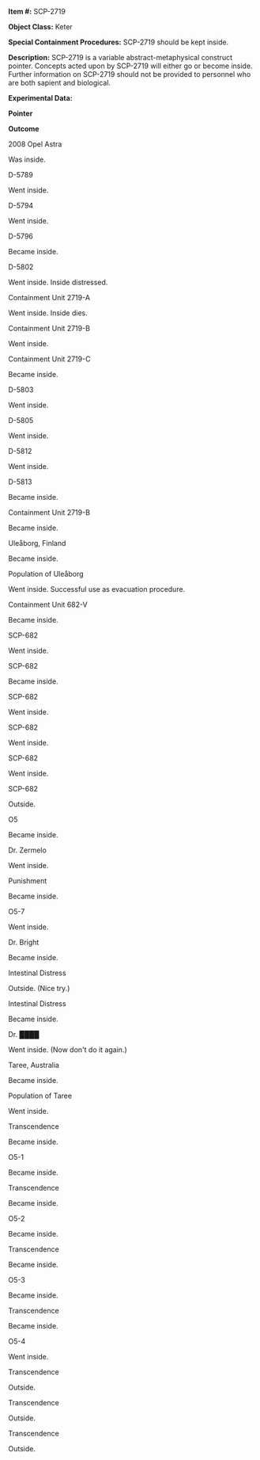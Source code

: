 **Item #:** SCP-2719

**Object Class:** Keter

**Special Containment Procedures:** SCP-2719 should be kept inside.

**Description:** SCP-2719 is a variable abstract-metaphysical construct pointer. Concepts acted upon by SCP-2719 will either go or become inside. Further information on SCP-2719 should not be provided to personnel who are both sapient and biological.

**Experimental Data:**  

**Pointer**

**Outcome**

2008 Opel Astra

Was inside.

D-5789

Went inside.

D-5794

Went inside.

D-5796

Became inside.

D-5802

Went inside. Inside distressed.

Containment Unit 2719-A

Went inside. Inside dies.

Containment Unit 2719-B

Went inside.

Containment Unit 2719-C

Became inside.

D-5803

Went inside.

D-5805

Went inside.

D-5812

Went inside.

D-5813

Became inside.

Containment Unit 2719-B

Became inside.

Uleåborg, Finland

Became inside.

Population of Uleåborg

Went inside. Successful use as evacuation procedure.

Containment Unit 682-V

Became inside.

SCP-682

Went inside.

SCP-682

Became inside.

SCP-682

Went inside.

SCP-682

Went inside.

SCP-682

Went inside.

SCP-682

Outside.

O5

Became inside.

Dr. Zermelo

Went inside.

Punishment

Became inside.

O5-7

Went inside.

Dr. Bright

Became inside.

Intestinal Distress

Outside. (Nice try.)

Intestinal Distress

Became inside.

Dr. ████

Went inside. (Now don't do it again.)

Taree, Australia

Became inside.

Population of Taree

Went inside.

Transcendence

Became inside.

O5-1

Became inside.

Transcendence

Became inside.

O5-2

Became inside.

Transcendence

Became inside.

O5-3

Became inside.

Transcendence

Became inside.

O5-4

Went inside.

Transcendence

Outside.

Transcendence

Outside.

Transcendence

Outside.